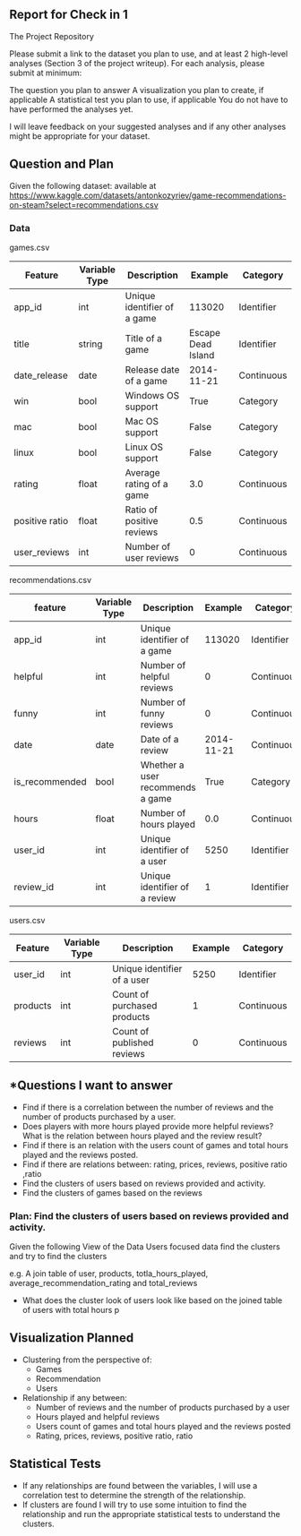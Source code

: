 ## Report for Check in 1


The Project Repository

Please submit a link to the dataset you plan to use, and at least 2 high-level analyses (Section 3 of the project writeup). For each analysis, please submit at minimum:

The question you plan to answer
A visualization you plan to create, if applicable
A statistical test you plan to use, if applicable
You do not have to have performed the analyses yet.

I will leave feedback on your suggested analyses and if any other analyses might be appropriate for your dataset.


## Question and Plan


Given the following dataset: available at https://www.kaggle.com/datasets/antonkozyriev/game-recommendations-on-steam?select=recommendations.csv


### Data

games.csv

| Feature        | Variable Type | Description                 | Example            | Category   |
| -------------- | ------------- | --------------------------- | ------------------ | ---------- |
| app_id         | int           | Unique identifier of a game | 113020             | Identifier |
| title          | string        | Title of a game             | Escape Dead Island | Identifier |
| date_release   | date          | Release date of a game      | 2014-11-21         | Continuous |
| win            | bool          | Windows OS support          | True               | Category   |
| mac            | bool          | Mac OS support              | False              | Category   |
| linux          | bool          | Linux OS support            | False              | Category   |
| rating         | float         | Average rating of a game    | 3.0                | Continuous |
| positive ratio | float         | Ratio of positive reviews   | 0.5                | Continuous |
| user_reviews   | int           | Number of user reviews      | 0                  | Continuous |


recommendations.csv

| feature        | Variable Type | Description                      | Example    | Category   |
| -------------- | ------------- | -------------------------------- | ---------- | ---------- |
| app_id         | int           | Unique identifier of a game      | 113020     | Identifier |
| helpful        | int           | Number of helpful reviews        | 0          | Continuous |
| funny          | int           | Number of funny reviews          | 0          | Continuous |
| date           | date          | Date of a review                 | 2014-11-21 | Continuous |
| is_recommended | bool          | Whether a user recommends a game | True       | Category   |
| hours          | float         | Number of hours played           | 0.0        | Continuous |
| user_id        | int           | Unique identifier of a user      | 5250       | Identifier |
| review_id      | int           | Unique identifier of a review    | 1          | Identifier |

users.csv

| Feature  | Variable Type | Description                 | Example | Category   |
| -------- | ------------- | --------------------------- | ------- | ---------- |
| user_id  | int           | Unique identifier of a user | 5250    | Identifier |
| products | int           | Count of purchased products | 1       | Continuous |
| reviews  | int           | Count of published reviews  | 0       | Continuous |

## *Questions I want to answer

- Find if there is a correlation between the number of reviews and the number of products purchased by a user.
- Does players with more hours played provide more helpful reviews? What is the relation between hours played and the review result?
- Find if there is an relation with the users count of games and total hours played and the reviews posted. 
- Find if there are relations between: rating, prices, reviews, positive ratio ,ratio
- Find the clusters of users based on reviews provided and activity.
- Find the clusters of games based on the reviews


### Plan: Find the clusters of users based on reviews provided and activity.
Given the following View of the Data Users focused data find the clusters and try to find the clusters

e.g. 
A join table of user, products, totla_hours_played, average_recommendation_rating and total_reviews

- What does the cluster look of users look like based on the joined table of users with total hours p

## Visualization Planned

- Clustering from the perspective of:
  - Games
  - Recommendation
  - Users
- Relationship if any between:
  - Number of reviews and the number of products purchased by a user
  - Hours played and helpful reviews
  - Users count of games and total hours played and the reviews posted
  - Rating, prices, reviews, positive ratio, ratio

## Statistical Tests

- If any relationships are found between the variables, I will use a correlation test to determine the strength of the relationship.
- If clusters are found I will try to use some intuition to find the relationship and run the appropriate statistical tests to understand the clusters.


